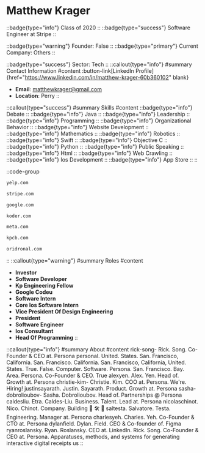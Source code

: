 # Matthew Krager
::badge{type="info"}
Class of 2020
::
::badge{type="success"}
Software Engineer at Stripe
::

::badge{type="warning"}
Founder: False
::
::badge{type="primary"}
Current Company: Others
::

::badge{type="success"}
Sector: Tech
::
::callout{type="info"}
#summary
Contact Information
#content
:button-link[LinkedIn Profile]{href="https://www.linkedin.com/in/matthew-krager-60b360102" blank}
- **Email**: matthewkrager@gmail.com
- **Location**: Perry
::

::callout{type="success"}
#summary
Skills
#content
::badge{type="info"}
Debate
::
::badge{type="info"}
Java
::
::badge{type="info"}
Leadership
::
::badge{type="info"}
Programming
::
::badge{type="info"}
Organizational Behavior
::
::badge{type="info"}
Website Development
::
::badge{type="info"}
Mathematics
::
::badge{type="info"}
Robotics
::
::badge{type="info"}
Swift
::
::badge{type="info"}
Objective C
::
::badge{type="info"}
Python
::
::badge{type="info"}
Public Speaking
::
::badge{type="info"}
Html
::
::badge{type="info"}
Web Crawling
::
::badge{type="info"}
Ios Development
::
::badge{type="info"}
App Store
::
::

::code-group
```bash [Yelp]
yelp.com
```
```bash [Stripe]
stripe.com
```
```bash [Google]
google.com
```
```bash [Koder]
koder.com
```
```bash [Meta]
meta.com
```
```bash [Kleiner Perkins Caufield & Byers]
kpcb.com
```
```bash [Oridronal Studios]
oridronal.com
```
::
::callout{type="warning"}
#summary
Roles
#content
- **Investor**
- **Software Developer**
- **Kp Engineering Fellow**
- **Google Codeu**
- **Software Intern**
- **Core Ios Software Intern**
- **Vice President Of Design Engineering**
- **President**
- **Software Engineer**
- **Ios Consultant**
- **Head Of Programming**
::

::callout{type="info"}
#summary
About
#content
rick-song- Rick. Song. Co-Founder & CEO at. Persona personal. United. States. San. Francisco, California. San. Francisco. California. San. Francisco, California, United. States. True. False. Computer. Software. Persona. San. Francisco. Bay. Area. Persona. Co-Founder & CEO. True alexyen. Alex. Yen. Head of. Growth at. Persona christie-kim- Christie. Kim. COO at. Persona. We're. Hiring! justinsayarath. Justin. Sayarath. Product. Growth at. Persona sasha-dobrolioubov- Sasha. Dobrolioubov. Head of. Partnerships @ Persona caldesliu. Etra. Caldes-Liu. Business. Talent. Lead at. Persona nicolaschinot. Nico. Chinot. Company. Building 🚧 🛠️ 👷 saltesta. Salvatore. Testa. Engineering. Manager at. Persona charlesyeh. Charles. Yeh. Co-Founder & CTO at. Persona dylanfield. Dylan. Field. CEO & Co-founder of. Figma ryanroslansky. Ryan. Roslansky. CEO at. LinkedIn. Rick. Song. Co-Founder & CEO at. Persona. Apparatuses, methods, and systems for generating interactive digital receipts us
::
